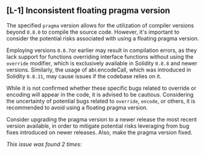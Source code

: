 ## \[L\-1\] Inconsistent floating pragma version
The specified <code>pragma</code> version allows for the utilization of compiler versions
beyond <code>0\.8\.0</code> to compile the source code\.
However, it's important to consider the potential risks associated with using a floating pragma version\.<br>

Employing versions <code>0\.8\.7</code>or earlier may result in compilation errors, as they lack support for
functions overriding interface functions without using the <code>override</code> modifier, which is exclusively 
available in Solidity <code>0\.8\.8</code> and newer versions\. Similarly, the usage of abi\.encodeCall, 
which was introduced in Solidity <code>0\.8\.11</code>, may cause issues if the codebase relies on it\.<br>

While it is not confirmed whether these specific bugs related to override or encoding will appear in the code, 
it is advised to be cautious\. Considering the uncertainty of potential bugs related to 
<code>override</code>, <code>encode</code>, or others, it is recommended to avoid using a floating pragma version\.<br>

Consider upgrading the pragma version to a newer release the most recent version available, 
in order to mitigate potential risks leveraging from bug fixes introduced on newer releases\. 
Also, make the pragma version fixed\.

*This issue was found 2 times:*

